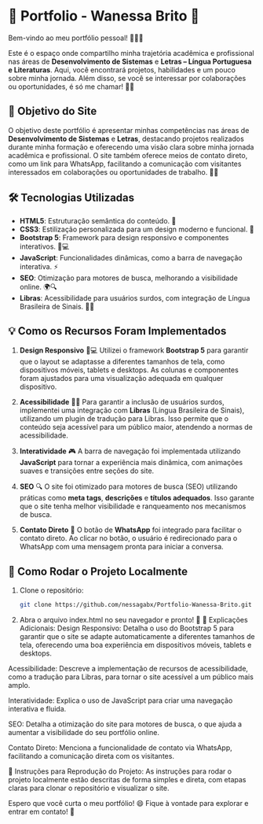 # 🌟 **Portfolio - Wanessa Brito** 🌟

Bem-vindo ao meu portfólio pessoal! 👩‍💻✨

Este é o espaço onde compartilho minha trajetória acadêmica e profissional nas áreas de **Desenvolvimento de Sistemas** e **Letras – Língua Portuguesa e Literaturas**. Aqui, você encontrará projetos, habilidades e um pouco sobre minha jornada. Além disso, se você se interessar por colaborações ou oportunidades, é só me chamar! 💬📲

## 🎯 **Objetivo do Site**

O objetivo deste portfólio é apresentar minhas competências nas áreas de **Desenvolvimento de Sistemas** e **Letras**, destacando projetos realizados durante minha formação e oferecendo uma visão clara sobre minha jornada acadêmica e profissional. O site também oferece meios de contato direto, como um link para WhatsApp, facilitando a comunicação com visitantes interessados em colaborações ou oportunidades de trabalho. 🤝💼

## 🛠️ **Tecnologias Utilizadas**

- **HTML5**: Estruturação semântica do conteúdo. 📝
- **CSS3**: Estilização personalizada para um design moderno e funcional. 🎨
- **Bootstrap 5**: Framework para design responsivo e componentes interativos. 📱💻
- **JavaScript**: Funcionalidades dinâmicas, como a barra de navegação interativa. ⚡
- **SEO**: Otimização para motores de busca, melhorando a visibilidade online. 🌍🔍
- **Libras**: Acessibilidade para usuários surdos, com integração de Língua Brasileira de Sinais. 🦻💬

## 💡 **Como os Recursos Foram Implementados**

1. **Design Responsivo** 📱💻
   Utilizei o framework **Bootstrap 5** para garantir que o layout se adaptasse a diferentes tamanhos de tela, como dispositivos móveis, tablets e desktops. As colunas e componentes foram ajustados para uma visualização adequada em qualquer dispositivo.

2. **Acessibilidade** 🦻💬
   Para garantir a inclusão de usuários surdos, implementei uma integração com **Libras** (Língua Brasileira de Sinais), utilizando um plugin de tradução para Libras. Isso permite que o conteúdo seja acessível para um público maior, atendendo a normas de acessibilidade.

3. **Interatividade** 🎮
   A barra de navegação foi implementada utilizando **JavaScript** para tornar a experiência mais dinâmica, com animações suaves e transições entre seções do site.

4. **SEO** 🔍
   O site foi otimizado para motores de busca (SEO) utilizando práticas como **meta tags**, **descrições** e **títulos adequados**. Isso garante que o site tenha melhor visibilidade e ranqueamento nos mecanismos de busca.

5. **Contato Direto** 📲
   O botão de **WhatsApp** foi integrado para facilitar o contato direto. Ao clicar no botão, o usuário é redirecionado para o WhatsApp com uma mensagem pronta para iniciar a conversa.

## 🚀 **Como Rodar o Projeto Localmente**

1. Clone o repositório:
   ```bash
   git clone https://github.com/nessagabx/Portfolio-Wanessa-Brito.git

2. Abra o arquivo index.html no seu navegador e pronto! 🎉
📖 Explicações Adicionais:
Design Responsivo: Detalha o uso do Bootstrap 5 para garantir que o site se adapte automaticamente a diferentes tamanhos de tela, oferecendo uma boa experiência em dispositivos móveis, tablets e desktops.

Acessibilidade: Descreve a implementação de recursos de acessibilidade, como a tradução para Libras, para tornar o site acessível a um público mais amplo.

Interatividade: Explica o uso de JavaScript para criar uma navegação interativa e fluida.

SEO: Detalha a otimização do site para motores de busca, o que ajuda a aumentar a visibilidade do seu portfólio online.

Contato Direto: Menciona a funcionalidade de contato via WhatsApp, facilitando a comunicação direta com os visitantes.

📌 Instruções para Reprodução do Projeto:
As instruções para rodar o projeto localmente estão descritas de forma simples e direta, com etapas claras para clonar o repositório e visualizar o site.

Espero que você curta o meu portfólio! 😄 Fique à vontade para explorar e entrar em contato! 💌